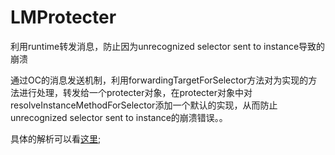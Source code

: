 # LMProtecter
利用runtime转发消息，防止因为unrecognized selector sent to instance导致的崩溃

通过OC的消息发送机制，利用forwardingTargetForSelector方法对为实现的方法进行处理，转发给一个protecter对象，在protecter对象中对resolveInstanceMethodForSelector添加一个默认的实现，从而防止unrecognized selector sent to instance的崩溃错误。。

具体的解析可以看[这里](http://lemon2well.top/2019/04/14/iOS%20开发/Runtime防止Crash(unrecognized%20Selector%20sent%20to%20instance篇)/);



